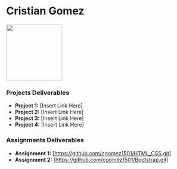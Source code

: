 # Cristian Gomez
<img src="/assets/cristian.JPG" style="width:150px;"/>

### Projects Deliverables
- **Project 1:** [Insert Link Here]
- **Project 2:** [Insert Link Here]
- **Project 3:** [Insert Link Here]
- **Project 4:** [Insert Link Here]

### Assignments Deliverables
- **Assignment 1:** [https://github.com/cgomez1501/HTML_CSS.git]
- **Assignment 2:** [https://github.com/cgomez1501/Bootstrap.git]







